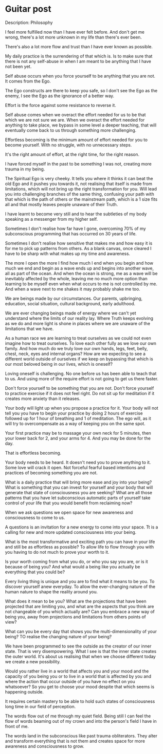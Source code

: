 # Guitar post

Description: Philosophy

I feel more fulfilled now than I have ever felt before. And don't get me wrong, there's a lot more unknown in my life than there's ever been. 

There's also a lot more flow and trust than I have ever known as possible.

My daily practice is the surrendering of that which is. Is to make sure that there is not any self-abuse in when I am meant to be anything that I have not been yet.

Self abuse occurs when you force yourself to be anything that you are not. It comes from the Ego. 

The Ego constructs are there to keep you safe, so I don't see the Ego as the enemy, I see the Ego as the ignorance of a better way.

Effort is the force against some resistance to reverse it.

Self abuse comes when we overact the effort needed for us to be that which we are not sure we are. When we overact the effort needed for anything to take place, we bypass in some level a deeper teaching, that will eventually come back to us through something more challenging.

Effortless becoming is the minimum amount of effort needed for you to become yourself. With no struggle, with no unnecessary steps. 

It's the right amount of effort, at the right time, for the right reason.

I have forced myself in the past to be something I was not, creating more trauma in my being.

The Spiritual Ego is very cheeky. It tells you where it thinks it can beat the old Ego and it pushes you towards it, not realising that itself is made from limitations, which will not bring up the right transformation for you. Will lead you into challenging branches of the same thing, confusing your path with that which is the path of others or the mainstream path, which is a 1 size fits all and that mostly leaves people unaware of their Truth.

I have learnt to become very still and to hear the subtleties of my body speaking as a messenger from my higher self.

Sometimes I don't realise how far have I gone, overcoming 70% of my subconscious programming that has occurred on 30 years of life.

Sometimes I don't realise how sensitive that makes me and how easy it is for me to pick up patterns from others. As a blank canvas, once cleared I have to be sharp with what makes up my time and awareness.

The more I open the more I find how much I end when you begin and how much we end and begin as a wave ends up and begins into another wave, all as part of the ocean. And when the ocean is strong, me as a wave will be inevitably affected by the whole, leaving me no much more option than learning to be myself even when what occurs to me is not controlled by me. And when a wave next to me shakes it may probably shake me too.

We are beings made by our circumstances. Our parents, upbringing, education, social situation, cultural background, early adulthood.

We are ever changing beings made of energy where we can't yet understand where the limits of our reality lay. Where Truth keeps evolving as we do and more light is shone in places where we are unaware of the limitations that we have.

As a human race we are learning to treat ourselves as we could not even imagine how to treat ourselves. To love each other fully as we love our own family. And how much do we truly love our own hands, legs, feet, belly, chest, neck, eyes and internal organs? How are we expecting to see a different world outside of ourselves if we keep on bypassing that which is our most beloved being in our lives, which is oneself?

Loving oneself is challenging. No one before us has been able to teach that to us. And using more of the require effort is not going to get us there faster. 

Don't force yourself to be something that you are not. Don't force yourself to practice exercise if it does not feel right. Do not sit up for meditation if it creates more anxiety than it releases.

Your body will light up when you propose a practice for it. Your body will not tell you you have to begin your practice by doing 2 hours of exercise followed up for 1 hour of breathing and 1 of meditation. The ego will, as it will try to overcompensate as a way of keeping you on the same spot.

Your first practice may be to massage your own neck for 5 minutes, then your lower back for 2, and your arms for 4. And you may be done for the day.

That is effortless becoming.

Your body needs to be heard. It doesn't need you to prove anything to it. Some love will crack it open. Not forceful fearful based intentions and practices of becoming something you are not.

What is a daily practice that will bring more ease and joy into your being? What is something that you can invest for yourself and your body that will generate that state of consciousness you are seeking? What are all those patterns that you have let subconscious automatic parts of yourself take control of your life that you would benefit from reclaiming now?

When we ask questions we open space for new awareness and consciousness to come to us.

A questions is an invitation for a new energy to come into your space. Tt is a calling for new and more updated consciousness into your being.

What is the most transformative and exciting path you can have in your life and still be as effortless as possible? To allow life to flow through you with you having to do not much to prove your worth to it. 

Is your worth coming from what you do, or who you say you are, or is it because of being you? And what would a being like you actually be everything that you could be?

Every living thing is unique and you are to find what it means to be you. To discover yourself anew everyday. To allow the ever-changing nature of the human nature to shape the reality around you.

What does it mean to be you? What are the projections that have been projected that are limiting you, and what are the aspects that you think are not changeable of you which actually are? Can you embrace a new way of being you, away from projections and limitations from others points of view?

What can you be every day that shows you the multi-dimensionality of your being? TO realise the changing nature of your being?

We have been programmed to see the outside as the creator of our inner state. That is very disempowering. What I see is that the inner state creates the outer world. It's about us realising that when we choose different today we create a new possibility.

Would you rather live in a world that affects you and your mood and the capacity of you being you or to live in a world that is affected by you and where the action that occur outside of you have no effect on you whatsoever? So you get to choose your mood despite that which seems is happening outside.

It requires certain mastery to be able to hold such states of consciousness long time in our field of perception.

 

The words flow out of me through my quiet field. Being still I can feel the flow of words beaming out of my crown and into the person's field I have in front of me.

The words land in the subconscious like past trauma obliterators. They alter and transform everything that is not them and creates space for more awareness and consciousness to grow.